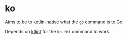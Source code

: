 # ko

Aims to be to [kotlin-native](https://github.com/JetBrains/kotlin-native) what the `go` command is to Go

Depends on [ktlint](https://github.com/shyiko/ktlint) for the `ko fmt` command to work.
